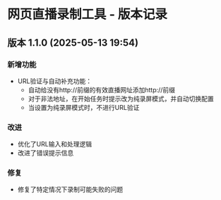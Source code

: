 # 网页直播录制工具 - 版本记录

## 版本 1.1.0 (2025-05-13 19:54)

### 新增功能
- URL验证与自动补充功能：
  - 自动给没有http://前缀的有效直播网址添加http://前缀
  - 对于非法地址，在开始任务时提示改为纯录屏模式，并自动切换配置
  - 当设置为纯录屏模式时，不进行URL验证

### 改进
- 优化了URL输入和处理逻辑
- 改进了错误提示信息

### 修复
- 修复了特定情况下录制可能失败的问题 